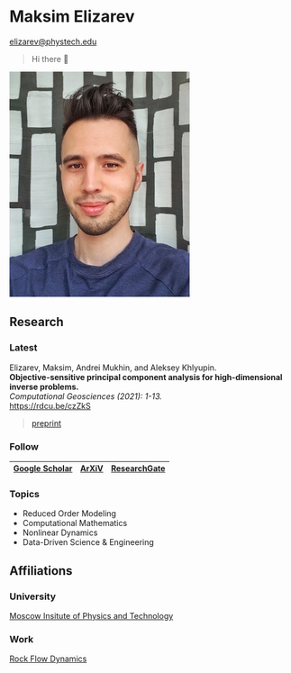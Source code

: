 # Maksim Elizarev
[elizarev@phystech.edu](mailto:elizarev@phystech.edu)

> Hi there 👋

![myself](https://github.com/djmaxus/djmaxus.github.io/raw/master/SciPageGitHub.jpeg)

## Research

### Latest

Elizarev, Maksim, Andrei Mukhin, and Aleksey Khlyupin.\
**Objective-sensitive principal component analysis for high-dimensional inverse problems.**\
*Computational Geosciences (2021): 1-13.*\
https://rdcu.be/czZkS
> [preprint](https://arxiv.org/abs/2006.04527)

### Follow

 [Google Scholar][ref_scholar] | [ArXiV][ref_arxiv] | [ResearchGate][ref_rgate] |
:-----------------------------:|:------------------:|:-------------------------:|

### Topics

* Reduced Order Modeling
* Computational Mathematics 
* Nonlinear Dynamics
* Data-Driven Science & Engineering

## Affiliations

### University

[Moscow Insitute of Physics and Technology](https://mipt.ru/english/)

### Work

[Rock Flow Dynamics](https://rfdyn.com/)

[ref_scholar]: https://scholar.google.com/citations?hl=en&authuser=1&user=wvRK6oQAAAAJ
[ref_arxiv]: http://arxiv.org/a/elizarev_m_1
[ref_rgate]: https://www.researchgate.net/profile/Maksim_Elizarev

